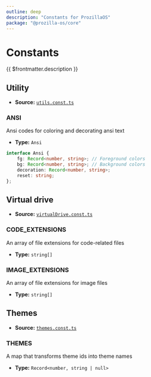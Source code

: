 ```yaml
---
outline: deep
description: "Constants for ProzillaOS"
package: "@prozilla-os/core"
---
```


# Constants

{{ $frontmatter.description }}

## Utility

- **Source:** [`utils.const.ts`](https://github.com/prozilla-os/ProzillaOS/blob/main/packages/core/src/constants/utils.const.ts)

### ANSI

Ansi codes for coloring and decorating ansi text

- **Type:** `Ansi`

```ts
interface Ansi {
	fg: Record<number, string>; // Foreground colors
	bg: Record<number, string>; // Background colors
	decoration: Record<number, string>;
	reset: string;
};
```

## Virtual drive

- **Source:** [`virtualDrive.const.ts`](https://github.com/prozilla-os/ProzillaOS/blob/main/packages/core/src/constants/virtualDrive.const.ts)

### CODE_EXTENSIONS

An array of file extensions for code-related files

- **Type:** `string[]`

### IMAGE_EXTENSIONS

An array of file extensions for image files

- **Type:** `string[]`

## Themes

- **Source:** [`themes.const.ts`](https://github.com/prozilla-os/ProzillaOS/blob/main/packages/core/src/constants/themes.const.ts)

### THEMES

A map that transforms theme ids into theme names

- **Type:** `Record<number, string | null>`
